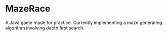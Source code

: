 MazeRace
========
A Java game made for practice. Currently implementing a maze generating algorithm involving depth first search. 
